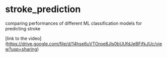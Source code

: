 # stroke_prediction
comparing performances of different ML classification models for predicting stroke


[link to the video] (https://drive.google.com/file/d/14hse6uVTOrpe8Jls0bUUfdJeBFifkJUc/view?usp=sharing)
